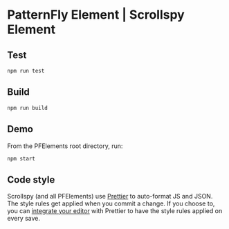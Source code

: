 # PatternFly Element | Scrollspy Element

## Test

    npm run test

## Build

    npm run build

## Demo

From the PFElements root directory, run:

    npm start

## Code style

Scrollspy (and all PFElements) use [Prettier][prettier] to auto-format JS and JSON. The style rules get applied when you commit a change. If you choose to, you can [integrate your editor][prettier-ed] with Prettier to have the style rules applied on every save.

[prettier]: https://github.com/prettier/prettier/
[prettier-ed]: https://prettier.io/docs/en/editors.html
[web-component-tester]: https://github.com/Polymer/web-component-tester
